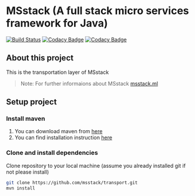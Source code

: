 # MSstack (A full stack micro services framework for Java)

[![Build Status](https://travis-ci.org/msstack/transport.svg?branch=master)](https://travis-ci.org/msstack/transport)
[![Codacy Badge](https://api.codacy.com/project/badge/Grade/38190ce48a4d4ca88e1dc6bfe6f1e230)](https://www.codacy.com/app/randilfernando/transport?utm_source=github.com&amp;utm_medium=referral&amp;utm_content=msstack/transport&amp;utm_campaign=Badge_Grade)
[![Codacy Badge](https://api.codacy.com/project/badge/Coverage/38190ce48a4d4ca88e1dc6bfe6f1e230)](https://www.codacy.com/app/randilfernando/transport?utm_source=github.com&utm_medium=referral&utm_content=msstack/transport&utm_campaign=Badge_Coverage)

## About this project
This is the transportation layer of MSstack

>Note: For further informaions about MSstack [msstack.ml](http://msstack.ml)

## Setup project

### Install maven
1. You can download maven from [here](https://maven.apache.org/download.cgi)
2. You can find installation instruction [here](https://maven.apache.org/install.html)

### Clone and install dependencies
Clone repository to your local machine (assume you already installed git if not please install)
```bash
git clone https://github.com/msstack/transport.git
mvn install
```
